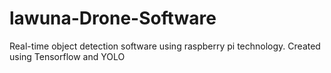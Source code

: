 # lawuna-Drone-Software
Real-time object detection software using raspberry pi technology.
Created using Tensorflow and YOLO 
